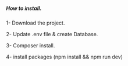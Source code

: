 
##### How to install. 

1- Download the project.

2- Update .env file & create Database.

3- Composer install.

4- install packages (npm install && npm run dev)

